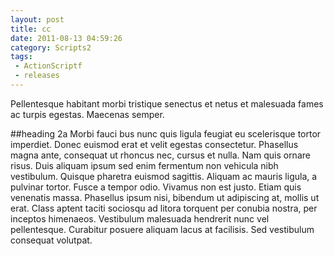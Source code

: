 ```yaml
---
layout: post
title: cc
date: 2011-08-13 04:59:26
category: Scripts2
tags:
 - ActionScriptf
 - releases
---
```


Pellentesque habitant morbi tristique senectus et netus et malesuada fames ac turpis egestas. Maecenas semper.

##heading 2a
Morbi fauci bus nunc quis ligula feugiat eu scelerisque tortor imperdiet. Donec euismod erat et velit egestas consectetur. Phasellus magna ante, consequat ut rhoncus nec, cursus et nulla. Nam quis ornare risus. Duis aliquam ipsum sed enim fermentum non vehicula nibh vestibulum. Quisque pharetra euismod sagittis. Aliquam ac mauris ligula, a pulvinar tortor. Fusce a tempor odio. Vivamus non est justo. Etiam quis venenatis massa. Phasellus ipsum nisi, bibendum ut adipiscing at, mollis ut erat. Class aptent taciti sociosqu ad litora torquent per conubia nostra, per inceptos himenaeos. Vestibulum malesuada hendrerit nunc vel pellentesque. Curabitur posuere aliquam lacus at facilisis. Sed vestibulum consequat volutpat.
